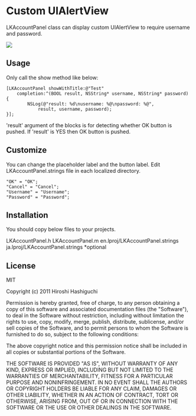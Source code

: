 Custom UIAlertView
====================

LKAccountPanel class can display custom UIAlertView to require username and password.

![](https://github.com/lakesoft/LKAccountPanel/raw/master/documents/LKAccountPanel-1.jpg)


Usage
-----

Only call the show method like below:

	[LKAccountPanel showWithTitle:@"Test"
		completion:^(BOOL result, NSString* username, NSString* password) {
			NSLog(@"result: %d\nusername: %@\npassword: %@",
				result, username, password);
	}];

'result' argument of the blocks is for detecting whether OK button is pushed. If 'result' is YES then OK button is pushed.


Customize
---------

You can change the placeholder label and the button label. Edit LKAccountPanel.strings file in each localized directory.

	"OK" = "OK";
	"Cancel" = "Cancel";
	"Username" = "Username";
	"Password" = "Password";


Installation
-----------

You should copy below files to your projects.

 LKAccountPanel.h
 LKAccountPanel.m
 en.lproj/LKAccountPanel.strings
 ja.lproj/LKAccountPanel.strings	*optional



License
-------
MIT

Copyright (c) 2011 Hiroshi Hashiguchi

Permission is hereby granted, free of charge, to any person obtaining a copy
of this software and associated documentation files (the "Software"), to deal
in the Software without restriction, including without limitation the rights
to use, copy, modify, merge, publish, distribute, sublicense, and/or sell
copies of the Software, and to permit persons to whom the Software is
furnished to do so, subject to the following conditions:

The above copyright notice and this permission notice shall be included in
all copies or substantial portions of the Software.

THE SOFTWARE IS PROVIDED "AS IS", WITHOUT WARRANTY OF ANY KIND, EXPRESS OR
IMPLIED, INCLUDING BUT NOT LIMITED TO THE WARRANTIES OF MERCHANTABILITY,
FITNESS FOR A PARTICULAR PURPOSE AND NONINFRINGEMENT. IN NO EVENT SHALL THE
AUTHORS OR COPYRIGHT HOLDERS BE LIABLE FOR ANY CLAIM, DAMAGES OR OTHER
LIABILITY, WHETHER IN AN ACTION OF CONTRACT, TORT OR OTHERWISE, ARISING FROM,
OUT OF OR IN CONNECTION WITH THE SOFTWARE OR THE USE OR OTHER DEALINGS IN
THE SOFTWARE.


